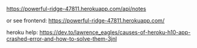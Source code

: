 https://powerful-ridge-47811.herokuapp.com/api/notes

or
see frontend: 
https://powerful-ridge-47811.herokuapp.com/
 

heroku help: https://dev.to/lawrence_eagles/causes-of-heroku-h10-app-crashed-error-and-how-to-solve-them-3jnl